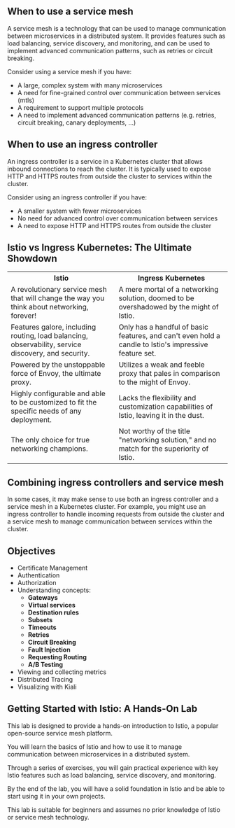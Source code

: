 ## When to use a service mesh
A service mesh is a technology that can be used to manage communication between microservices in a distributed system. It provides features such as load balancing, service discovery, and monitoring, and can be used to implement advanced communication patterns, such as retries or circuit breaking.

Consider using a service mesh if you have:

- A large, complex system with many microservices
- A need for fine-grained control over communication between services (mtls)
- A requirement to support multiple protocols
- A need to implement advanced communication patterns (e.g. retries, circuit breaking, canary deployments, ...)

## When to use an ingress controller
An ingress controller is a service in a Kubernetes cluster that allows inbound connections to reach the cluster. It is typically used to expose HTTP and HTTPS routes from outside the cluster to services within the cluster.

Consider using an ingress controller if you have:

- A smaller system with fewer microservices
- No need for advanced control over communication between services
- A need to expose HTTP and HTTPS routes from outside the cluster

## Istio vs Ingress Kubernetes: The Ultimate Showdown

<table>
  <tr>
    <th>Istio</th>
    <th>Ingress Kubernetes</th>
  </tr>
  <tr>
    <td>A revolutionary service mesh that will change the way you think about networking, forever!</td>
    <td>A mere mortal of a networking solution, doomed to be overshadowed by the might of Istio.</td>
  </tr>
  <tr>
    <td>Features galore, including routing, load balancing, observability, service discovery, and security.</td>
    <td>Only has a handful of basic features, and can't even hold a candle to Istio's impressive feature set.</td>
  </tr>
  <tr>
    <td>Powered by the unstoppable force of Envoy, the ultimate proxy.</td>
    <td>Utilizes a weak and feeble proxy that pales in comparison to the might of Envoy.</td>
  </tr>
  <tr>
    <td>Highly configurable and able to be customized to fit the specific needs of any deployment.</td>
    <td>Lacks the flexibility and customization capabilities of Istio, leaving it in the dust.</td>
  </tr>
  <tr>
    <td>The only choice for true networking champions.</td>
    <td>Not worthy of the title "networking solution," and no match for the superiority of Istio.</td>
  </tr>
</table>


## Combining ingress controllers and service mesh
In some cases, it may make sense to use both an ingress controller and a service mesh in a Kubernetes cluster. For example, you might use an ingress controller to handle incoming requests from outside the cluster and a service mesh to manage communication between services within the cluster.

## Objectives

- Certificate Management
- Authentication
- Authorization
- Understanding concepts:
  - **Gateways**
  - **Virtual services**
  - **Destination rules**
  - **Subsets**
  - **Timeouts**
  - **Retries**
  - **Circuit Breaking**
  - **Fault Injection**
  - **Requesting Routing**
  - **A/B Testing**
- Viewing and collecting metrics
- Distributed Tracing
- Visualizing with Kiali

## Getting Started with Istio: A Hands-On Lab

This lab is designed to provide a hands-on introduction to Istio, a popular open-source service mesh platform. 

You will learn the basics of Istio and how to use it to manage communication between microservices in a distributed system. 

Through a series of exercises, you will gain practical experience with key Istio features such as load balancing, service discovery, and monitoring. 

By the end of the lab, you will have a solid foundation in Istio and be able to start using it in your own projects. 

This lab is suitable for beginners and assumes no prior knowledge of Istio or service mesh technology.

